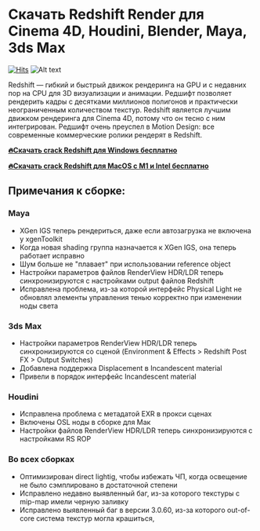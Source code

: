 # Скачать Redshift Render для Cinema 4D, Houdini, Blender, Maya, 3ds Max
[![Hits](https://hits.seeyoufarm.com/api/count/incr/badge.svg?url=https%3A%2F%2Fgithub.com%2Fredrender%2Fredshift-v3.0.61&count_bg=%2379C83D&title_bg=%23555555&icon=&icon_color=%23E7E7E7&title=&edge_flat=false)](https://hits.seeyoufarm.com)
![Alt text](https://github.com/redrender/redshift-v3.0.61/blob/main/redshift-image.jpeg?raw=true "REDSHIFT")

Redshift —  гибкий и быстрый движок рендеринга на GPU и с недавних пор на CPU для 3D визуализации и анимации. Редшифт позволяет рендерить кадры с десятками миллионов полигонов и практически неограниченным количеством текстур. Redshift является лучшим движком рендеринга для Cinema 4D, потому что он тесно с ним интегрирован. Редшифт очень преуспел в Motion Design: все современные коммерческие ролики рендерят в Redshift.

**[🔥Скачать crack Redshift для Windows бесплатно](https://t.me/+UYvAWYziQ5Y4ZWFi)**

**[🔥Скачать crack Redshift для MacOS c M1 и Intel бесплатно](https://t.me/+UYvAWYziQ5Y4ZWFi)**

## Примечания к сборке:

### Maya
- XGen IGS теперь рендериться, даже если автозагрузка не включена у xgenToolkit
- Когда новая shading группа назначается к XGen IGS, она теперь работает исправно
- Шум больше не "плавает" при использовании reference object
- Настройки параметров файлов RenderView HDR/LDR теперь синхронизируются с настройками output файлов Redshift
- Исправлена проблема, из-за которой интерфейс Physical Light не обновлял элементы управления тенью корректно при изменении ноды света

### 3ds Max
- Настройки параметров RenderView HDR/LDR теперь синхронизируются со сценой (Environment & Effects > Redshift Post FX > Output Switches)
- Добавлена поддержка Displacement в Incandescent material
- Привели в порядок интерфейс Incandescent material

### Houdini
- Исправлена проблема с метадатой EXR в прокси сценах
- Включены OSL ноды в сборке для Мак
- Настройки файлов RenderView HDR/LDR теперь синхронизируются с настройками RS ROP

### Во всех сборках
- Оптимизирован direct lightig, чтобы избежать ЧП, когда освещение не было сэмплировано в достаточной степени
- Исправлено недавно выявленный баг, из-за которого текстуры с mip-map имели черную заливку
- Исправлено выявленный баг в версии 3.0.60, из-за которого out-of-core система текстур могла крашиться,
